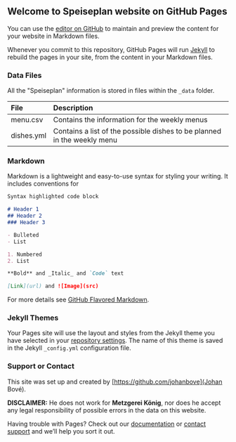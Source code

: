 ## Welcome to Speiseplan website on GitHub Pages

You can use the [editor on GitHub](https://github.com/MetzgereiKonigDusseldorf/site/edit/master/README.md) to maintain and preview the content for your website in Markdown files.

Whenever you commit to this repository, GitHub Pages will run [Jekyll](https://jekyllrb.com/) to rebuild the pages in your site, from the content in your Markdown files.

### Data Files

All the "Speiseplan" information is stored in files within the `_data` folder.

|File|Description|
|:---|:----------|
|menu.csv|Contains the information for the weekly menus|
|dishes.yml|Contains a list of the possible dishes to be planned in the weekly menu|

### Markdown

Markdown is a lightweight and easy-to-use syntax for styling your writing. It includes conventions for

```markdown
Syntax highlighted code block

# Header 1
## Header 2
### Header 3

- Bulleted
- List

1. Numbered
2. List

**Bold** and _Italic_ and `Code` text

[Link](url) and ![Image](src)
```

For more details see [GitHub Flavored Markdown](https://guides.github.com/features/mastering-markdown/).

### Jekyll Themes

Your Pages site will use the layout and styles from the Jekyll theme you have selected in your [repository settings](https://github.com/MetzgereiKonigDusseldorf/site/settings). The name of this theme is saved in the Jekyll `_config.yml` configuration file.

### Support or Contact

This site was set up and created by [https://github.com/johanbove](Johan Bové).

**DISCLAIMER:** He does not work for **Metzgerei König**, nor does he accept any legal responsibility of possible errors in the data on this website.

Having trouble with Pages? Check out our [documentation](https://help.github.com/categories/github-pages-basics/) or [contact support](https://github.com/contact) and we’ll help you sort it out.
